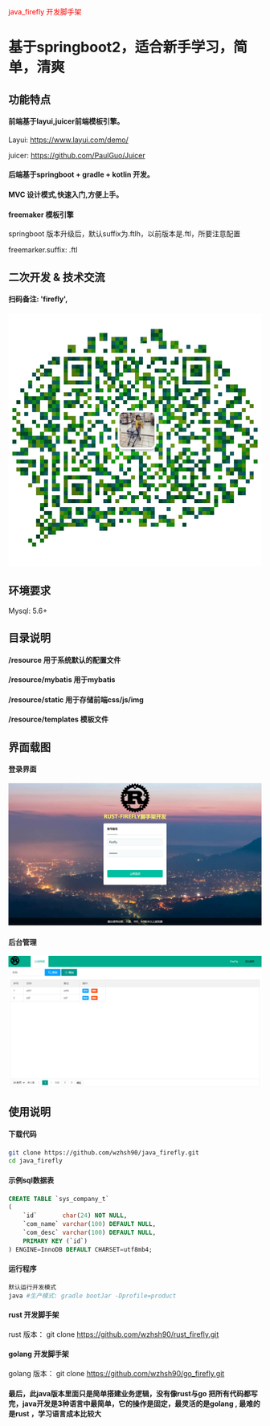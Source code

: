 <span style="color: red">  java_firefly 开发脚手架 </span>

# 基于springboot2，适合新手学习，简单，清爽

## 功能特点

#### 前端基于layui,juicer前端模板引擎。

Layui: https://www.layui.com/demo/

juicer: https://github.com/PaulGuo/Juicer

#### 后端基于springboot + gradle + kotlin 开发。

#### MVC 设计模式,快速入门,方便上手。


#### freemaker 模板引擎

springboot 版本升级后，默认suffix为.ftlh，以前版本是.ftl，所要注意配置

freemarker.suffix: .ftl



## 二次开发 & 技术交流

#### 扫码备注: 'firefly',

![avatar](/src/main/resources/static/img/qr.jpg)

## 环境要求

Mysql: 5.6+

## 目录说明

#### /resource 用于系统默认的配置文件

#### /resource/mybatis 用于mybatis

#### /resource/static 用于存储前端css/js/img

#### /resource/templates 模板文件


## 界面载图

#### 登录界面

![avatar](/src/main/resources/static/img/login.png)

#### 后台管理

![avatar](/src/main/resources/static/img/home.png)

## 使用说明

#### 下载代码

```bash
git clone https://github.com/wzhsh90/java_firefly.git
cd java_firefly
```

#### 示例sql数据表

```sql
CREATE TABLE `sys_company_t`
(
    `id`       char(24) NOT NULL,
    `com_name` varchar(100) DEFAULT NULL,
    `com_desc` varchar(100) DEFAULT NULL,
    PRIMARY KEY (`id`)
) ENGINE=InnoDB DEFAULT CHARSET=utf8mb4;


```

#### 运行程序

```bash
默认运行开发模式
java #生产模式: gradle bootJar -Dprofile=product
```

                  
#### rust 开发脚手架
rust 版本： git clone https://github.com/wzhsh90/rust_firefly.git
                  
#### golang 开发脚手架
golang 版本： git clone https://github.com/wzhsh90/go_firefly.git


#### 最后，此java版本里面只是简单搭建业务逻辑，没有像rust与go 把所有代码都写完，java开发是3种语言中最简单，它的操作是固定，最灵活的是golang , 最难的是rust ，学习语言成本比较大
